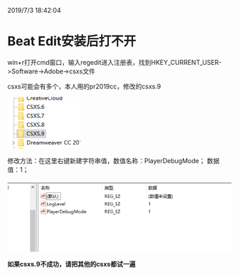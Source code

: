 2019/7/3 18:42:04 

# Beat Edit安装后打不开

win+r打开cmd窗口，输入regedit进入注册表，找到HKEY_CURRENT_USER->Software->Adobe->csxs文件

csxs可能会有多个，本人用的pr2019cc，修改的csxs.9

![](https://github.com/Chester-Chen/imgStroage/blob/master/images/Beat%20Edit%E5%AE%89%E8%A3%85%E5%90%8E%E6%89%93%E4%B8%8D%E5%BC%80/1.png?raw=true)

修改方法：在这里右键新建字符串值，数值名称：PlayerDebugMode； 数据值：1；

![](https://github.com/Chester-Chen/imgStroage/blob/master/images/Beat%20Edit%E5%AE%89%E8%A3%85%E5%90%8E%E6%89%93%E4%B8%8D%E5%BC%80/2.png?raw=true)

**如果csxs.9不成功，请把其他的csxs都试一遍**